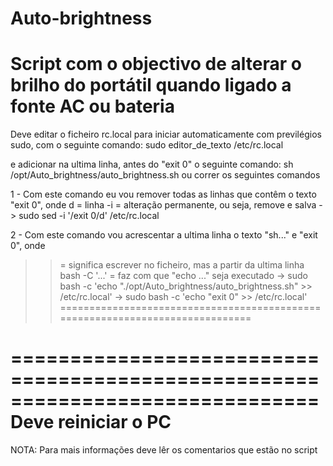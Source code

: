 # Auto-brightness
# Script com o objectivo de alterar o brilho do portátil quando ligado a fonte AC ou bateria

Deve editar o ficheiro rc.local para iniciar automaticamente com previlégios
sudo, com o seguinte comando:
sudo editor_de_texto /etc/rc.local

e adicionar na ultima linha, antes do "exit 0" o seguinte comando:
sh /opt/Auto_brightness/auto_brightness.sh
ou correr os seguintes comandos

1 - Com este comando eu vou remover todas as linhas que contêm o texto "exit 0", onde
  d = linha
  -i = alteração permanente, ou seja, remove e salva
    -> sudo sed -i '/exit 0/d' /etc/rc.local

2 - Com este comando vou acrescentar a ultima linha o texto "sh..." e "exit 0", onde
  >> = significa escrever no ficheiro, mas a partir da ultima linha
  bash -C '...' = faz com que "echo ..." seja executado
    -> sudo bash -c 'echo "./opt/Auto_brightness/auto_brightness.sh" >> /etc/rc.local'
    -> sudo bash -c 'echo "exit 0" >> /etc/rc.local'
==============================================================================

==============================================================================
Deve reiniciar o PC
==============================================================================

NOTA: Para mais informações deve lêr os comentarios que estão no script
